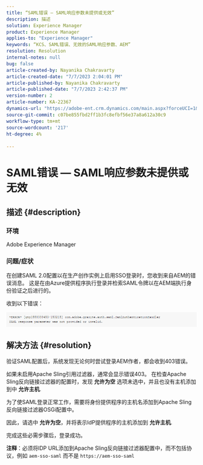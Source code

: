 ```yaml
---
title: “SAML错误 — SAML响应参数未提供或无效”
description: 描述
solution: Experience Manager
product: Experience Manager
applies-to: "Experience Manager"
keywords: “KCS、SAML错误、无效的SAML响应参数、AEM”
resolution: Resolution
internal-notes: null
bug: false
article-created-by: Nayanika Chakravarty
article-created-date: "7/7/2023 2:04:01 PM"
article-published-by: Nayanika Chakravarty
article-published-date: "7/7/2023 2:42:37 PM"
version-number: 2
article-number: KA-22367
dynamics-url: "https://adobe-ent.crm.dynamics.com/main.aspx?forceUCI=1&pagetype=entityrecord&etn=knowledgearticle&id=60482c1c-cf1c-ee11-8f6e-6045bd006ce9"
source-git-commit: c07be855fbd2ff1b3fc8efbf56e37a8a612a30c9
workflow-type: tm+mt
source-wordcount: '217'
ht-degree: 4%

---
```


# SAML错误 — SAML响应参数未提供或无效

## 描述 {#description}


### 环境

Adobe Experience Manager

### 问题/症状

在创建SAML 2.0配置以在生产创作实例上启用SSO登录时，您收到来自AEM的错误消息。 这是在由Azure提供程序执行登录并检索SAML令牌以在AEM端执行身份验证之后进行的。

收到以下错误：

![](assets/___85044d7a-d41c-ee11-8f6e-6045bd006ce9___.png)


## 解决方法 {#resolution}


验证SAML配置后，系统发现无论何时尝试登录AEM作者，都会收到403错误。

如果未启用Apache Sling引用过滤器，通常会显示错误403。 在检查Apache Sling反向链接过滤器的配置时，发现 <b>允许为空</b> 选项未选中，并且也没有主机添加到中 <b>允许主机</b>.

为了使SAML登录正常工作，需要将身份提供程序的主机名添加到Apache Sling反向链接过滤器OSGi配置中。

因此，请选中 <b>允许为空</b>，并将表示IdP提供程序的主机添加到 <b>允许主机</b>.

完成这些必需步骤后，登录成功。

<b>注释</b>：必须将IDP URL添加到Apache Sling反向链接过滤器配置中，而不包括协议，例如 `aem-sso-saml` 而不是 `https://aem-sso-saml`
